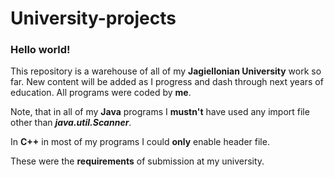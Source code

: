 # University-projects

### Hello world!

This repository is a warehouse of all of my **Jagiellonian University** work so far. New content will be added as I progress and dash through next years of education. All programs were coded by **me**.

Note, that in all of my **Java** programs I **mustn't** have used any import file other than **_java.util.Scanner_**.

In **C++** in most of my programs I could **only** enable **_<iostream>_** header file.
  
These were the **requirements** of submission at my university.
